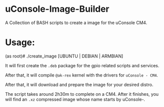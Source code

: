 # uConsole-Image-Builder
A Collection of BASH scripts to create a image for the uConsole CM4.

# Usage:

(as root)# ./create_image [UBUNTU | DEBIAN | ARMBIAN]

It will first create the ```.deb``` package for the gpio related scripts and services.

After that, it will compile ```@ak-rex``` kernel with the drivers for ```uConsole - CM4```.

After that, it will download and prepare the image for your desired distro.

The script takes around 2h30m to complete on a CM4. After it finishes, you will
find an ```.xz``` compressed image whose name starts by uConsole-.

